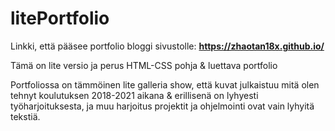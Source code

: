 # litePortfolio
Linkki, että pääsee portfolio bloggi sivustolle: <b> https://zhaotan18x.github.io/ </b>

Tämä on lite versio ja perus HTML-CSS pohja & luettava portfolio

Portfoliossa on tämmöinen lite galleria show, että kuvat julkaistuu mitä olen tehnyt koulutuksen 2018-2021 aikana & erillisenä on lyhyesti työharjoituksesta, ja muu harjoitus projektit ja ohjelmointi ovat vain lyhyitä tekstiä.
